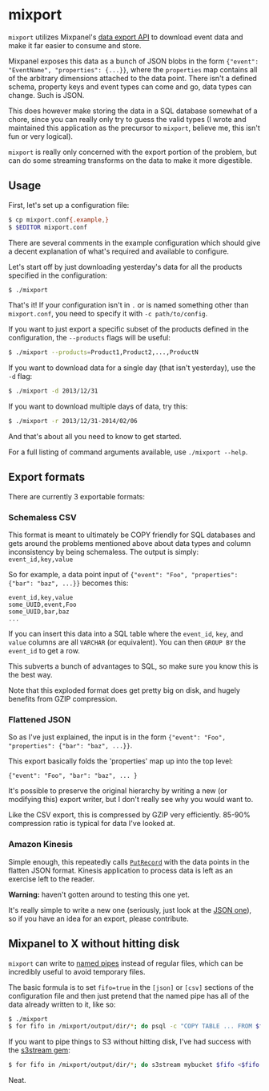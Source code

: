 # mixport


`mixport` utilizes Mixpanel's
[data export API](https://mixpanel.com/docs/api-documentation/exporting-raw-data-you-inserted-into-mixpanel)
to download event data and make it far easier to consume and store.

Mixpanel exposes this data as a bunch of JSON blobs in the form `{"event":
"EventName", "properties": {...}}`, where the `properties` map contains all of
the arbitrary dimensions attached to the data point. There isn't a defined
schema, property keys and event types can come and go, data types can
change. Such is JSON.

This does however make storing the data in a SQL database somewhat of a chore,
since you can really only try to guess the valid types (I wrote and maintained
this application as the precursor to `mixport`, believe me, this isn't fun or
very logical).

`mixport` is really only concerned with the export portion of the problem, but
can do some streaming transforms on the data to make it more digestible.

## Usage

First, let's set up a configuration file:

```bash
$ cp mixport.conf{.example,}
$ $EDITOR mixport.conf
```

There are several comments in the example configuration which should give a
decent explanation of what's required and available to configure.

Let's start off by just downloading yesterday's data for all the products
specified in the configuration:

```bash
$ ./mixport
```

That's it! If your configuration isn't in `.` or is named something other than
`mixport.conf`, you need to specify it with `-c path/to/config`.

If you want to just export a specific subset of the products defined in the
configuration, the `--products` flags will be useful:

```bash
$ ./mixport --products=Product1,Product2,...,ProductN
```

If you want to download data for a single day (that isn't yesterday), use the
`-d` flag:

```bash
$ ./mixport -d 2013/12/31
```

If you want to download multiple days of data, try this:

```bash
$ ./mixport -r 2013/12/31-2014/02/06
```

And that's about all you need to know to get started.

For a full listing of command arguments available, use `./mixport --help`.

## Export formats

There are currently 3 exportable formats:

### Schemaless CSV

This format is meant to ultimately be COPY friendly for SQL databases and gets
around the problems mentioned above about data types and column inconsistency
by being schemaless. The output is simply: `event_id,key,value`

So for example, a data point input of `{"event": "Foo", "properties": {"bar":
"baz", ...}}` becomes this:

```CSV
event_id,key,value
some_UUID,event,Foo
some_UUID,bar,baz
...
```

If you can insert this data into a SQL table where the `event_id`, `key`, and
`value` columns are all `VARCHAR` (or equivalent). You can then `GROUP BY` the
`event_id` to get a row.

This subverts a bunch of advantages to SQL, so make sure you know this is the
best way.

Note that this exploded format does get pretty big on disk, and hugely benefits
from GZIP compression.

### Flattened JSON

So as I've just explained, the input is in the form `{"event": "Foo",
"properties": {"bar": "baz", ...}}`.

This export basically folds the 'properties' map up into the top level:

`{"event": "Foo", "bar": "baz", ... }`

It's possible to preserve the original hierarchy by writing a new (or modifying
this) export writer, but I don't really see why you would want to.

Like the CSV export, this is compressed by GZIP very efficiently. 85-90%
compression ratio is typical for data I've looked at.

### Amazon Kinesis

Simple enough, this repeatedly calls
[`PutRecord`](http://docs.aws.amazon.com/kinesis/latest/APIReference/API_PutRecord.html)
with the data points in the flatten JSON format. Kinesis application to process
data is left as an exercise left to the reader.

**Warning:** haven't gotten around to testing this one yet.

It's really simple to write a new one (seriously, just look at the
[JSON one](https://github.com/boredomist/mixport/blob/master/exports/json.go)),
so if you have an idea for an export, please contribute.

## Mixpanel to X without hitting disk

`mixport` can write to [named pipes](http://en.wikipedia.org/wiki/Named_pipe)
instead of regular files, which can be incredibly useful to avoid temporary
files.

The basic formula is to set `fifo=true` in the `[json]` or `[csv]` sections of
the configuration file and then just pretend that the named pipe has all of the
data already written to it, like so:

```bash
$ ./mixport
$ for fifo in /mixport/output/dir/*; do psql -c "COPY TABLE ... FROM $fifo" & done
```

If you want to pipe things to S3 without hitting disk, I've had success with
the [s3stream gem](https://github.com/kindkid/s3stream):

```bash
$ for fifo in /mixport/output/dir/*; do s3stream mybucket $fifo <$fifo & done
```

Neat.
